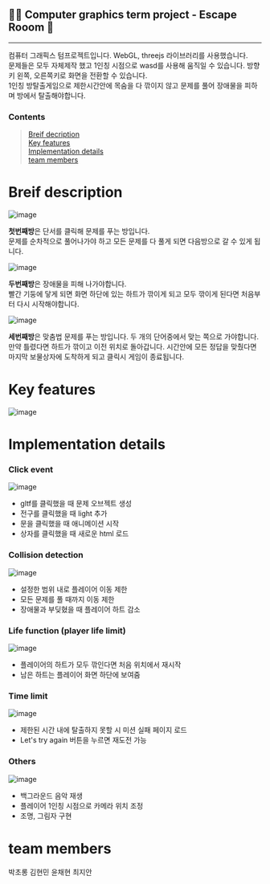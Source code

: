 ## 🏃‍♀️ Computer graphics term project - Escape Rooom 🏃‍ 
***
컴퓨터 그래픽스 텀프로젝트입니다. WebGL, threejs 라이브러리를 사용했습니다.  
문제들은 모두 자체제작 했고 1인칭 시점으로 wasd를 사용해 움직일 수 있습니다. 방향키 왼쪽, 오른쪽키로 화면을 전환할 수 있습니다.  
1인칭 방탈출게임으로 제한시간안에 목숨을 다 깎이지 않고 문제를 풀어 장애물을 피하며 방에서 탈출해야합니다.

### Contents
> [Breif decription](https://github.com/cholong2/Escape-and-Survive/blob/main/README.md#breif-description)  
> [Key features](https://github.com/cholong2/Escape-and-Survive/blob/main/README.md#key-features)  
> [Implementation details](https://github.com/cholong2/Escape-and-Survive/blob/main/README.md#implementation-details)  
> [team members](https://github.com/cholong2/Escape-and-Survive/blob/main/README.md#team-members) 

# Breif description
![image](https://user-images.githubusercontent.com/80766477/141669140-ba57e068-6d31-4790-b54a-19150fcd3918.png)

**첫번째방**은 단서를 클릭해 문제를 푸는 방입니다.  
문제를 순차적으로 풀어나가야 하고 모든 문제를 다 풀게 되면 다음방으로 갈 수 있게 됩니다.

![image](https://user-images.githubusercontent.com/80766477/141669207-8b6eaa94-cb4a-4c0e-bb2e-364b9755d9ef.png)

**두번째방**은 장애물을 피해 나가야합니다.  
빨간 기둥에 닿게 되면 화면 하단에 있는 하트가 깎이게 되고 모두 깎이게 된다면 처음부터 다시 시작해야합니다.


![image](https://user-images.githubusercontent.com/80766477/141669414-8634bac7-b3b0-4ebf-987d-f91113e9f90e.png)

**세번째방**은 맞춤법 문제를 푸는 방입니다.
두 개의 단어중에서 맞는 쪽으로 가야합니다. 만약 틀렸다면 하트가 깎이고 이전 위치로 돌아갑니다.
시간안에 모든 정답을 맞췄다면 마지막 보물상자에 도착하게 되고 클릭시 게임이 종료됩니다.

# Key features
![image](https://user-images.githubusercontent.com/80766477/141669631-ec53b092-256e-40b5-925e-5efbac8258f3.png)


# Implementation details
### Click event
![image](https://user-images.githubusercontent.com/80766477/141670211-92b08795-2083-4164-8b6e-ef9f34dd8155.png)
- gltf를 클릭했을 때 문제 오브젝트 생성
- 전구를 클릭했을 때 light 추가
- 문을 클릭했을 때 애니메이션 시작
- 상자를 클릭했을 때 새로운 html 로드

### Collision detection
![image](https://user-images.githubusercontent.com/80766477/141669970-815979a6-c8b9-49a1-81da-7825b846a7f1.png)
- 설정한 범위 내로 플레이어 이동 제한
- 모든 문제를 풀 때까지 이동 제한
- 장애물과 부딪혔을 때 플레이어 하트 감소

### Life function (player life limit)
![image](https://user-images.githubusercontent.com/80766477/141670029-5b05d6ba-7c5c-4ed4-b057-3944e7910ed1.png)
- 플레이어의 하트가 모두 깎인다면 처음 위치에서 재시작
- 남은 하트는 플레이어 화면 하단에 보여줌

### Time limit
![image](https://user-images.githubusercontent.com/80766477/141670078-1cb3d5cc-05ea-4c2b-a6cf-d00883b42b0d.png)
- 제한된 시간 내에 탈출하지 못할 시 미션 실패 페이지 로드
- Let's try again 버튼을 누르면 재도전 가능

### Others
![image](https://user-images.githubusercontent.com/80766477/141670126-25a3ec3e-bfd5-4304-bf03-06ead58b8fcd.png)
- 백그라운드 음악 재생 
- 플레이어 1인칭 시점으로 카메라 위치 조정 
- 조명, 그림자 구현 

# team members
박초롱 
김현민 
윤채현 
최지안 

